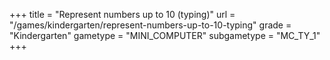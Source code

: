 +++
title = "Represent numbers up to 10 (typing)"
url = "/games/kindergarten/represent-numbers-up-to-10-typing"
grade = "Kindergarten"
gametype = "MINI_COMPUTER"
subgametype = "MC_TY_1"
+++